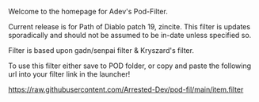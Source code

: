 Welcome to the homepage for Adev's Pod-Filter.

Current release is for Path of Diablo patch 19, zincite. This filter is updates sporadically and should not be assumed to be in-date unless specified so.

Filter is based upon gadn/senpai filter & Kryszard's filter.

To use this filter either save to POD folder, or copy and paste the following url into your filter link in the launcher!

https://raw.githubusercontent.com/Arrested-Dev/pod-fil/main/item.filter
